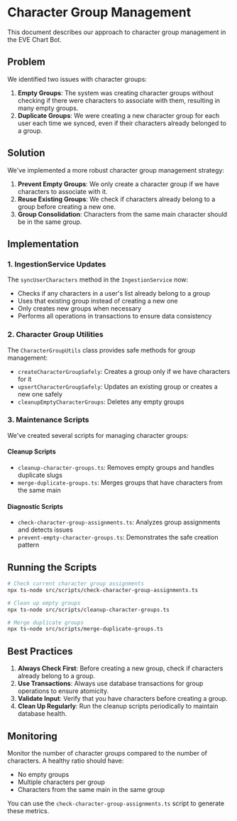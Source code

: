 # Character Group Management

This document describes our approach to character group management in the EVE Chart Bot.

## Problem

We identified two issues with character groups:

1. **Empty Groups**: The system was creating character groups without checking if there were characters to associate with them, resulting in many empty groups.
2. **Duplicate Groups**: We were creating a new character group for each user each time we synced, even if their characters already belonged to a group.

## Solution

We've implemented a more robust character group management strategy:

1. **Prevent Empty Groups**: We only create a character group if we have characters to associate with it.
2. **Reuse Existing Groups**: We check if characters already belong to a group before creating a new one.
3. **Group Consolidation**: Characters from the same main character should be in the same group.

## Implementation

### 1. IngestionService Updates

The `syncUserCharacters` method in the `IngestionService` now:

- Checks if any characters in a user's list already belong to a group
- Uses that existing group instead of creating a new one
- Only creates new groups when necessary
- Performs all operations in transactions to ensure data consistency

### 2. Character Group Utilities

The `CharacterGroupUtils` class provides safe methods for group management:

- `createCharacterGroupSafely`: Creates a group only if we have characters for it
- `upsertCharacterGroupSafely`: Updates an existing group or creates a new one safely
- `cleanupEmptyCharacterGroups`: Deletes any empty groups

### 3. Maintenance Scripts

We've created several scripts for managing character groups:

#### Cleanup Scripts

- `cleanup-character-groups.ts`: Removes empty groups and handles duplicate slugs
- `merge-duplicate-groups.ts`: Merges groups that have characters from the same main

#### Diagnostic Scripts

- `check-character-group-assignments.ts`: Analyzes group assignments and detects issues
- `prevent-empty-character-groups.ts`: Demonstrates the safe creation pattern

## Running the Scripts

```bash
# Check current character group assignments
npx ts-node src/scripts/check-character-group-assignments.ts

# Clean up empty groups
npx ts-node src/scripts/cleanup-character-groups.ts

# Merge duplicate groups
npx ts-node src/scripts/merge-duplicate-groups.ts
```

## Best Practices

1. **Always Check First**: Before creating a new group, check if characters already belong to a group.
2. **Use Transactions**: Always use database transactions for group operations to ensure atomicity.
3. **Validate Input**: Verify that you have characters before creating a group.
4. **Clean Up Regularly**: Run the cleanup scripts periodically to maintain database health.

## Monitoring

Monitor the number of character groups compared to the number of characters. A healthy ratio should have:

- No empty groups
- Multiple characters per group
- Characters from the same main in the same group

You can use the `check-character-group-assignments.ts` script to generate these metrics.
